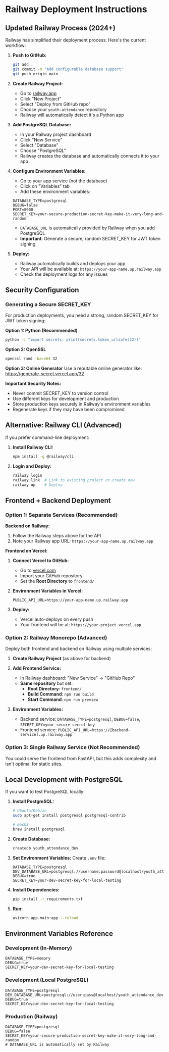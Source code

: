 # Railway Deployment Instructions

## Updated Railway Process (2024+)

Railway has simplified their deployment process. Here's the current workflow:

1. **Push to GitHub:**
   ```bash
   git add .
   git commit -m "Add configurable database support"
   git push origin main
   ```

2. **Create Railway Project:**
   - Go to [railway.app](https://railway.app)
   - Click "New Project"
   - Select "Deploy from GitHub repo"
   - Choose your `youth-attendance` repository
   - Railway will automatically detect it's a Python app

3. **Add PostgreSQL Database:**
   - In your Railway project dashboard
   - Click "New Service" 
   - Select "Database"
   - Choose "PostgreSQL"
   - Railway creates the database and automatically connects it to your app

4. **Configure Environment Variables:**
   - Go to your app service (not the database)
   - Click on "Variables" tab
   - Add these environment variables:
   ```
   DATABASE_TYPE=postgresql
   DEBUG=false
   PORT=8000
   SECRET_KEY=your-secure-production-secret-key-make-it-very-long-and-random
   ```
   - `DATABASE_URL` is automatically provided by Railway when you add PostgreSQL
   - **Important**: Generate a secure, random SECRET_KEY for JWT token signing

5. **Deploy:**
   - Railway automatically builds and deploys your app
   - Your API will be available at: `https://your-app-name.up.railway.app`
   - Check the deployment logs for any issues

## Security Configuration

### Generating a Secure SECRET_KEY

For production deployments, you need a strong, random SECRET_KEY for JWT token signing:

**Option 1: Python (Recommended)**
```bash
python -c "import secrets; print(secrets.token_urlsafe(32))"
```

**Option 2: OpenSSL**
```bash
openssl rand -base64 32
```

**Option 3: Online Generator**
Use a reputable online generator like: https://generate-secret.vercel.app/32

**Important Security Notes:**
- Never commit SECRET_KEY to version control
- Use different keys for development and production
- Store production keys securely in Railway's environment variables
- Regenerate keys if they may have been compromised

## Alternative: Railway CLI (Advanced)

If you prefer command-line deployment:

1. **Install Railway CLI:**
   ```bash
   npm install -g @railway/cli
   ```

2. **Login and Deploy:**
   ```bash
   railway login
   railway link  # Link to existing project or create new
   railway up    # Deploy
   ```

## Frontend + Backend Deployment

### **Option 1: Separate Services (Recommended)**

**Backend on Railway:**
1. Follow the Railway steps above for the API
2. Note your Railway app URL: `https://your-app-name.up.railway.app`

**Frontend on Vercel:**
1. **Connect Vercel to GitHub:**
   - Go to [vercel.com](https://vercel.com)
   - Import your GitHub repository
   - Set the **Root Directory** to `frontend/`

2. **Environment Variables in Vercel:**
   ```
   PUBLIC_API_URL=https://your-app-name.up.railway.app
   ```

3. **Deploy:**
   - Vercel auto-deploys on every push
   - Your frontend will be at: `https://your-project.vercel.app`

### **Option 2: Railway Monorepo (Advanced)**

Deploy both frontend and backend on Railway using multiple services:

1. **Create Railway Project** (as above for backend)

2. **Add Frontend Service:**
   - In Railway dashboard: "New Service" → "GitHub Repo"
   - **Same repository** but set:
     - **Root Directory**: `frontend/`
     - **Build Command**: `npm run build`
     - **Start Command**: `npm run preview`

3. **Environment Variables:**
   - Backend service: `DATABASE_TYPE=postgresql`, `DEBUG=false`, `SECRET_KEY=your-secure-secret-key`
   - Frontend service: `PUBLIC_API_URL=https://[backend-service].up.railway.app`

### **Option 3: Single Railway Service (Not Recommended)**

You could serve the frontend from FastAPI, but this adds complexity and isn't optimal for static sites.

## Local Development with PostgreSQL

If you want to test PostgreSQL locally:

1. **Install PostgreSQL:**
   ```bash
   # Ubuntu/Debian
   sudo apt-get install postgresql postgresql-contrib
   
   # macOS
   brew install postgresql
   ```

2. **Create Database:**
   ```bash
   createdb youth_attendance_dev
   ```

3. **Set Environment Variables:**
   Create `.env` file:
   ```
   DATABASE_TYPE=postgresql
   DEV_DATABASE_URL=postgresql://username:password@localhost/youth_attendance_dev
   DEBUG=true
   SECRET_KEY=your-dev-secret-key-for-local-testing
   ```

4. **Install Dependencies:**
   ```bash
   pip install -r requirements.txt
   ```

5. **Run:**
   ```bash
   uvicorn app.main:app --reload
   ```

## Environment Variables Reference

### Development (In-Memory)
```
DATABASE_TYPE=memory
DEBUG=true
SECRET_KEY=your-dev-secret-key-for-local-testing
```

### Development (Local PostgreSQL)
```
DATABASE_TYPE=postgresql
DEV_DATABASE_URL=postgresql://user:pass@localhost/youth_attendance_dev
DEBUG=true
SECRET_KEY=your-dev-secret-key-for-local-testing
```

### Production (Railway)
```
DATABASE_TYPE=postgresql
DEBUG=false
SECRET_KEY=your-secure-production-secret-key-make-it-very-long-and-random
# DATABASE_URL is automatically set by Railway
```